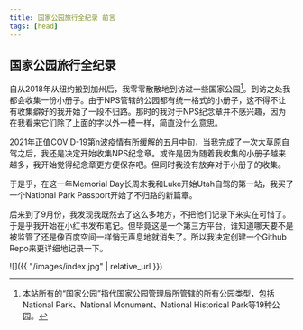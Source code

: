 ```yaml
---
title: 国家公园旅行全纪录 前言
tags: [head]
---
```


## 国家公园旅行全纪录

自从2018年从纽约搬到加州后，我零零散散地到访过一些国家公园[^1]。到访之处我都会收集一份小册子。由于NPS管辖的公园都有统一格式的小册子，这不得不让有收集癖好的我开始了一段不归路。那时的我对于NPS纪念章并不感兴趣，因为在我看来它们除了上面的字以外一模一样，简直没什么意思。

2021年正值COVID-19第n波疫情有所缓解的五月中旬，当我完成了一次大草原自驾之后，我还是决定开始收集NPS纪念章。或许是因为随着我收集的小册子越来越多，我开始觉得纪念章更方便保存吧。但同时我没有放弃对于小册子的收集。

于是乎，在这一年Memorial Day长周末我和Luke开始Utah自驾的第一站，我买了一个National Park Passport开始了不归路的新篇章。

后来到了9月份，我发现我既然去了这么多地方，不把他们记录下来实在可惜了。于是乎我开始在小红书发布笔记。但毕竟这是一个第三方平台，谁知道哪天要不是被监管了还是像百度空间一样悄无声息地就消失了。所以我决定创建一个Github Repo来更详细地记录一下。

![]({{ "/images/index.jpg" | relative_url }})

[^1]: 本站所有的“国家公园”指代国家公园管理局所管辖的所有公园类型，包括National Park、National Monument、National Historical Park等19种公园。
